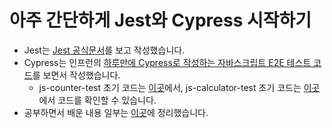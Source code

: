 # 아주 간단하게 Jest와 Cypress 시작하기

- Jest는 [Jest 공식문서](https://jestjs.io/docs/getting-started)를 보고 작성했습니다.
- Cypress는 인프런의 [하루만에 Cypress로 작성하는 자바스크립트 E2E 테스트 코드](https://www.inflearn.com/course/%EC%8B%B8%EC%9D%B4%ED%94%84%EB%A0%88%EC%8A%A4-%ED%85%8C%EC%8A%A4%ED%8A%B8)를 보면서 작성했습니다.
  - js-counter-test 초기 코드는 [이곳](https://github.com/blackcoffee-study/js-counter-test)에서, js-calculator-test 초기 코드는 [이곳](https://github.com/blackcoffee-study/js-calculator-test)에서 코드를 확인할 수 있습니다.
- 공부하면서 배운 내용 일부는 [이곳](https://github.com/ssafy-tech-concert/ssafy-tech-concert/blob/master/Front-end/Frontend_Test.md)에 정리했습니다.
